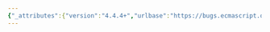 ```yaml
---
{"_attributes":{"version":"4.4.4+","urlbase":"https://bugs.ecmascript.org/","maintainer":"dherman@mozilla.com"},"bug":{"bug_id":225,"creation_ts":"2011-11-29 13:34:00 -0800","short_desc":"Globalization namespace may conflict with existing code","delta_ts":"2012-10-16 15:13:38 -0700","product":"Internationalization - ECMA-402","component":"Specification","version":"Edition 1.0 drafts","rep_platform":"All","op_sys":"All","bug_status":"RESOLVED","resolution":"FIXED","priority":"Normal","bug_severity":"normal","everconfirmed":true,"reporter":{"uid":"ecmascriptbugs","name":"Norbert"},"assigned_to":{"uid":"ecmascriptbugs","name":"Norbert"},"long_desc":[{"commentid":511,"comment_count":0,"who":{"uid":"ecmascriptbugs","name":"Norbert"},"bug_when":"2011-11-29 13:34:04 -0800","thetext":"Issue raised in the TC39 meeting November 2011: The Globalization namespace may conflict with existing code in JavaScript libraries. A possible solution is to not have a namespace, but instead provide a module loader similar to what's planned for ES6.\n\nDiscussion threads start at:\nhttps://mail.mozilla.org/pipermail/es-discuss/2011-November/018560.html\nhttps://mail.mozilla.org/pipermail/es-discuss/2011-November/018600.html"},{"commentid":697,"comment_count":1,"who":{"uid":"ecmascriptbugs","name":"Norbert"},"bug_when":"2012-02-27 20:57:45 -0800","thetext":"This issue was discussed again in the TC39 meeting January 2012, and the consensus was that the Internationalization API shouldn't become dependent on a module system that's not fully defined yet. We'll therefore stick with a namespace object.\n\nGlobalization seems too long to many, and it appears the name was also used in the global namespace by an early version of the library now called Globalize, so we switched to Intl.\n\nThe change from Globalization to Intl is included in the spec draft of 2012-02-23."}]}}
---
```

